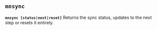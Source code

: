 ## **`mnsync`**

**`mnsync [status|next|reset]`**
Returns the sync status, updates to the next step or resets it entirely.
